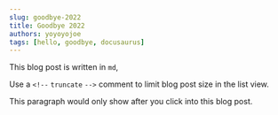 ```yaml
---
slug: goodbye-2022
title: Goodbye 2022
authors: yoyoyojoe
tags: [hello, goodbye, docusaurus]
---
```


This blog post is written in `md`,

Use a `<!--` `truncate` `-->` comment to limit blog post size in the list view.

<!--truncate-->

This paragraph would only show after you click into this blog post.